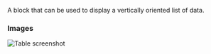 A block that can be used to display a vertically oriented list of data.

### Images

![Table screenshot](https://gitlab.com/appsemble/appsemble/-/raw/0.19.13/config/assets/list.png)
